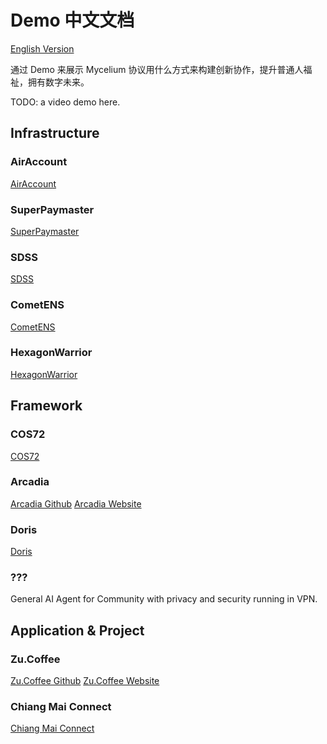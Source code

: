 # Demo 中文文档
[English Version](./demo-en.md)

通过 Demo 来展示 Mycelium 协议用什么方式来构建创新协作，提升普通人福祉，拥有数字未来。

TODO: a video demo here.

## Infrastructure
### AirAccount
[AirAccount](https://github.com/aastarcommunity/AirAccount)
### SuperPaymaster
[SuperPaymaster](https://github.com/aastarcommunity/SuperPaymaster)
### SDSS
[SDSS](https://github.com/aastarcommunity/SDSS)
### CometENS
[CometENS](https://github.com/aastarcommunity/CometENS)
### HexagonWarrior
[HexagonWarrior](https://github.com/AAStarCommunity/HexagonWarrior-Tauri)

## Framework
### COS72
[COS72](https://github.com/MushroomDAO/COS72)
### Arcadia
[Arcadia Github](https://github.com/CMUBA/ArcadiaV2)
[Arcadia Website](https://arcadia.cmuba.org/)
### Doris
[Doris](https://github.com/MushroomDAO/Doris)
### ???
General AI Agent for Community with privacy and security running in VPN.

## Application & Project
### Zu.Coffee
[Zu.Coffee Github](https://github.com/MushroomDAO/zu.coffee)
[Zu.Coffee Website](https://zu.coffee/)

### Chiang Mai Connect
[Chiang Mai Connect](https://github.com/CMUBA/ChiangMaiConnect)




